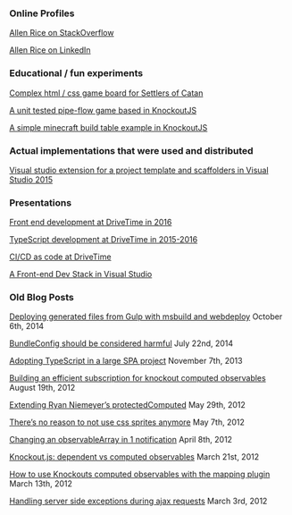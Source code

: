 ### Online Profiles
[Allen Rice on StackOverflow](https://stackoverflow.com/users/49885/allen-rice)

[Allen Rice on LinkedIn](https://www.linkedin.com/in/allen-rice-3986a149/)


### Educational / fun experiments
[Complex html / css game board for Settlers of Catan](https://codepen.io/allenrice/pen/IgKGJ)

[A unit tested pipe-flow game based in KnockoutJS](https://github.com/allenrice/simple-pipe-game)

[A simple minecraft build table example in KnockoutJS](https://github.com/allenrice/minecraft/tree/master/minecraft/src/components/minecraft-build-table)

### Actual implementations that were used and distributed
[Visual studio extension for a project template and scaffolders in Visual Studio 2015](https://github.com/allenrice/DriveTimeScaffolding)

### Presentations
[Front end development at DriveTime in 2016](https://slides.com/allenrice/front-end-development-at-drivetime-2016)

[TypeScript development at DriveTime in 2015-2016](https://slides.com/allenrice/typescript-development-at-drivetime)

[CI/CD as code at DriveTime](https://slides.com/allenrice/ci-cd-as-code-at-drivetime)

[A Front-end Dev Stack in Visual Studio](https://slides.com/allenrice/front-end-dev-stack)

### Old Blog Posts
[Deploying generated files from Gulp with msbuild and webdeploy](https://web.archive.org/web/20150219073353/http://www.underwatergorilladome.com:80/deploying-generated-files-from-gulp-with-msbuild-and-webdeploy) October 6th, 2014

[BundleConfig should be considered harmful](https://web.archive.org/web/20150311202104/http://www.underwatergorilladome.com:80/bundleconfig-should-be-considered-dangerous) July 22nd, 2014

[Adopting TypeScript in a large SPA project](https://web.archive.org/web/20140824231539/http://www.underwatergorilladome.com:80/adopting-typescript-in-a-large-spa-project) November 7th, 2013

[Building an efficient subscription for knockout computed observables](https://web.archive.org/web/20150219075037/http://www.underwatergorilladome.com:80/building-an-efficient-subscription-for-knockout-computed-observables) August 19th, 2012

[Extending Ryan Niemeyer’s protectedComputed](https://web.archive.org/web/20150222204933/http://www.underwatergorilladome.com:80/extending-ryan-niemeyers-protectedcomputed/) May 29th, 2012

[There’s no reason to not use css sprites anymore](https://web.archive.org/web/20141018054136/http://www.underwatergorilladome.com:80/theres-no-reason-to-not-use-css-sprites-anymore) May 7th, 2012

[Changing an observableArray in 1 notification](https://web.archive.org/web/20141129155119/http://www.underwatergorilladome.com:80/knockout-js-making-a-change-to-an-observablearray-only-fire-one-notification/) April 8th, 2012

[Knockout.js: dependent vs computed observables](https://web.archive.org/web/20120510161035/http://www.underwatergorilladome.com:80/knockout-js-dependent-observables-vs-computed-observables/) March 21st, 2012

[How to use Knockouts computed observables with the mapping plugin](https://web.archive.org/web/20150219145957/http://www.underwatergorilladome.com:80/how-to-use-knockouts-computed-observables-with-the-mapping-plugin) March 13th, 2012

[Handling server side exceptions during ajax requests](https://web.archive.org/web/20141012041001/http://www.underwatergorilladome.com:80/developing-a-better-user-experience-in-web-applications) March 3rd, 2012
